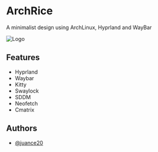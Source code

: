 
# ArchRice

A minimalist design using ArchLinux, Hyprland and WayBar

![Logo](https://cdn.discordapp.com/attachments/720716204372787232/1106354109403123762/image.png)


## Features

- Hyprland
- Waybar
- Kitty
- Swaylock
- SDDM
- Neofetch
- Cmatrix

## Authors

- [@juance20](https://www.github.com/juance20)
